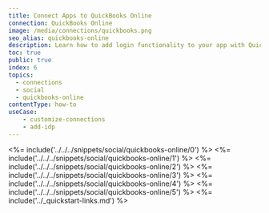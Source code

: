 ```yaml
---
title: Connect Apps to QuickBooks Online
connection: QuickBooks Online
image: /media/connections/quickbooks.png
seo_alias: quickbooks-online
description: Learn how to add login functionality to your app with QuickBooks Online. You will need to obtain a Client ID and Client Secret for QuickBooks Online.
toc: true
public: true
index: 6
topics:
  - connections
  - social
  - quickbooks-online
contentType: how-to
useCase:
    - customize-connections
    - add-idp
---
```

<%= include('../../../snippets/social/quickbooks-online/0') %> 
<%= include('../../../snippets/social/quickbooks-online/1') %> 
<%= include('../../../snippets/social/quickbooks-online/2') %> 
<%= include('../../../snippets/social/quickbooks-online/3') %> 
<%= include('../../../snippets/social/quickbooks-online/4') %> 
<%= include('../../../snippets/social/quickbooks-online/5') %> 
<%= include('../_quickstart-links.md') %>
